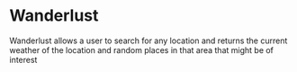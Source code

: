 # Wanderlust
Wanderlust allows a user to search for any location and returns the current weather of the location and random places in that area that might be of interest
